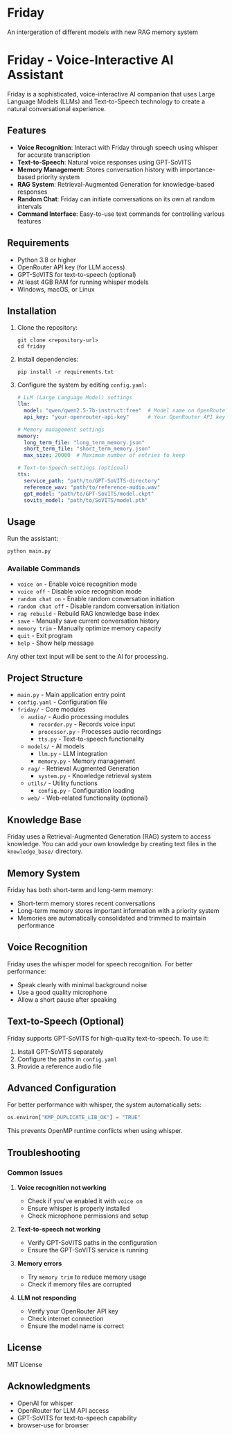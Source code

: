 # Friday
An intergeration of different models with new RAG memory system
# Friday - Voice-Interactive AI Assistant

Friday is a sophisticated, voice-interactive AI companion that uses Large Language Models (LLMs) and Text-to-Speech technology to create a natural conversational experience.

## Features

- **Voice Recognition**: Interact with Friday through speech using whisper for accurate transcription
- **Text-to-Speech**: Natural voice responses using GPT-SoVITS
- **Memory Management**: Stores conversation history with importance-based priority system
- **RAG System**: Retrieval-Augmented Generation for knowledge-based responses
- **Random Chat**: Friday can initiate conversations on its own at random intervals
- **Command Interface**: Easy-to-use text commands for controlling various features

## Requirements

- Python 3.8 or higher
- OpenRouter API key (for LLM access)
- GPT-SoVITS for text-to-speech (optional)
- At least 4GB RAM for running whisper models
- Windows, macOS, or Linux

## Installation

1. Clone the repository:
   ```
   git clone <repository-url>
   cd friday
   ```

2. Install dependencies:
   ```
   pip install -r requirements.txt
   ```

3. Configure the system by editing `config.yaml`:
   ```yaml
   # LLM (Large Language Model) settings
   llm:
     model: "qwen/qwen2.5-7b-instruct:free"  # Model name on OpenRouter
     api_key: "your-openrouter-api-key"      # Your OpenRouter API key

   # Memory management settings
   memory:
     long_term_file: "long_term_memory.json"
     short_term_file: "short_term_memory.json"
     max_size: 20000  # Maximum number of entries to keep

   # Text-to-Speech settings (optional)
   tts:
     service_path: "path/to/GPT-SoVITS-directory"
     reference_wav: "path/to/reference-audio.wav"
     gpt_model: "path/to/GPT-SoVITS/model.ckpt"
     sovits_model: "path/to/SoVITS/model.pth"
   ```

## Usage

Run the assistant:
```
python main.py
```

### Available Commands

- `voice on` - Enable voice recognition mode
- `voice off` - Disable voice recognition mode
- `random chat on` - Enable random conversation initiation
- `random chat off` - Disable random conversation initiation
- `rag rebuild` - Rebuild RAG knowledge base index
- `save` - Manually save current conversation history
- `memory trim` - Manually optimize memory capacity
- `quit` - Exit program
- `help` - Show help message

Any other text input will be sent to the AI for processing.

## Project Structure

- `main.py` - Main application entry point
- `config.yaml` - Configuration file
- `friday/` - Core modules
  - `audio/` - Audio processing modules
    - `recorder.py` - Records voice input
    - `processor.py` - Processes audio recordings
    - `tts.py` - Text-to-speech functionality
  - `models/` - AI models
    - `llm.py` - LLM integration
    - `memory.py` - Memory management
  - `rag/` - Retrieval Augmented Generation
    - `system.py` - Knowledge retrieval system
  - `utils/` - Utility functions
    - `config.py` - Configuration loading
  - `web/` - Web-related functionality (optional)

## Knowledge Base

Friday uses a Retrieval-Augmented Generation (RAG) system to access knowledge. You can add your own knowledge by creating text files in the `knowledge_base/` directory.

## Memory System

Friday has both short-term and long-term memory:
- Short-term memory stores recent conversations
- Long-term memory stores important information with a priority system
- Memories are automatically consolidated and trimmed to maintain performance

## Voice Recognition

Friday uses the whisper model for speech recognition. For better performance:
- Speak clearly with minimal background noise
- Use a good quality microphone
- Allow a short pause after speaking

## Text-to-Speech (Optional)

Friday supports GPT-SoVITS for high-quality text-to-speech. To use it:
1. Install GPT-SoVITS separately
2. Configure the paths in `config.yaml`
3. Provide a reference audio file

## Advanced Configuration

For better performance with whisper, the system automatically sets:
```python
os.environ["KMP_DUPLICATE_LIB_OK"] = "TRUE"
```

This prevents OpenMP runtime conflicts when using whisper.

## Troubleshooting

### Common Issues

1. **Voice recognition not working**
   - Check if you've enabled it with `voice on`
   - Ensure whisper is properly installed
   - Check microphone permissions and setup

2. **Text-to-speech not working**
   - Verify GPT-SoVITS paths in the configuration
   - Ensure the GPT-SoVITS service is running

3. **Memory errors**
   - Try `memory trim` to reduce memory usage
   - Check if memory files are corrupted

4. **LLM not responding**
   - Verify your OpenRouter API key
   - Check internet connection
   - Ensure the model name is correct

## License

MIT License

## Acknowledgments

- OpenAI for whisper
- OpenRouter for LLM API access
- GPT-SoVITS for text-to-speech capability
- browser-use for browser
